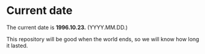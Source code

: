 # Current date

The current date is **1996.10.23.** (YYYY.MM.DD.)

This repository will be good when the world ends, so we will know how long it lasted.